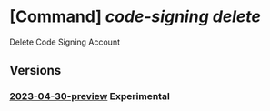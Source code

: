 # [Command] _code-signing delete_

Delete Code Signing Account

## Versions

### [2023-04-30-preview](/Resources/mgmt-plane/L3N1YnNjcmlwdGlvbnMve30vcmVzb3VyY2Vncm91cHMve30vcHJvdmlkZXJzL21pY3Jvc29mdC5jb2Rlc2lnbmluZy9jb2Rlc2lnbmluZ2FjY291bnRzL3t9/2023-04-30-preview.xml) **Experimental**

<!-- mgmt-plane /subscriptions/{}/resourcegroups/{}/providers/microsoft.codesigning/codesigningaccounts/{} 2023-04-30-preview -->
